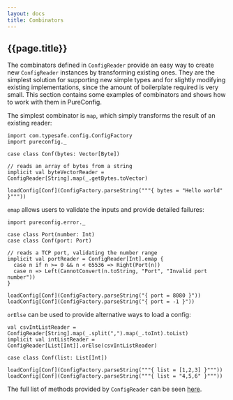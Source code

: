 ```yaml
---
layout: docs
title: Combinators
---
```


## {{page.title}}

The combinators defined in `ConfigReader` provide an easy way to create new `ConfigReader` instances by transforming
existing ones. They are the simplest solution for supporting new simple types and for slightly modifying existing
implementations, since the amount of boilerplate required is very small. This section contains some examples of
combinators and shows how to work with them in PureConfig.

The simplest combinator is `map`, which simply transforms the result of an existing reader:

```tut:silent
import com.typesafe.config.ConfigFactory
import pureconfig._

case class Conf(bytes: Vector[Byte])

// reads an array of bytes from a string
implicit val byteVectorReader = ConfigReader[String].map(_.getBytes.toVector)
```

```tut:book
loadConfig[Conf](ConfigFactory.parseString("""{ bytes = "Hello world" }"""))
```

`emap` allows users to validate the inputs and provide detailed failures:

```tut:silent
import pureconfig.error._

case class Port(number: Int)
case class Conf(port: Port)

// reads a TCP port, validating the number range
implicit val portReader = ConfigReader[Int].emap {
  case n if n >= 0 && n < 65536 => Right(Port(n))
  case n => Left(CannotConvert(n.toString, "Port", "Invalid port number"))
}
```

```tut:book
loadConfig[Conf](ConfigFactory.parseString("{ port = 8080 }"))
loadConfig[Conf](ConfigFactory.parseString("{ port = -1 }"))
```

`orElse` can be used to provide alternative ways to load a config:

```tut:silent
val csvIntListReader = ConfigReader[String].map(_.split(",").map(_.toInt).toList)
implicit val intListReader = ConfigReader[List[Int]].orElse(csvIntListReader)

case class Conf(list: List[Int])
```

```tut:book
loadConfig[Conf](ConfigFactory.parseString("""{ list = [1,2,3] }"""))
loadConfig[Conf](ConfigFactory.parseString("""{ list = "4,5,6" }"""))
```

The full list of methods provided by `ConfigReader` can be seen
[here](https://static.javadoc.io/com.github.pureconfig/pureconfig_2.12/0.8.0/pureconfig/ConfigReader.html).
